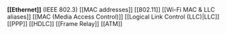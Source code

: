 **[[Ethernet]]** (IEEE 802.3) [[MAC addresses]] [[802.11]] [[Wi-Fi MAC & LLC aliases]] [[MAC (Media Access Control)]] [[Logical Link Control (LLC)|LLC]] [[PPP]] [[HDLC]] [[Frame Relay]] [[ATM]]
